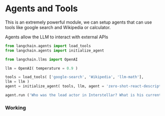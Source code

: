 # Agents and Tools

This is an extremely powerful module, we can setup agents that can use tools like google search and Wikipedia or calculator.

Agents allow the LLM to interact with external APIs

```python
from langchain.agents import load_tools
from langchain.agents import initialize_agent

from langchain.llms import OpenAI

llm = OpenAI( temperature = 0.9 )

tools = load_tools( ['google-search', 'Wikipedia', 'llm-math'],
llm = llm )
agent = initialize_agent( tools, llm, agent = 'zero-shot-react-description')

agent.run ('Who was the lead actor in Interstellar? What is his current age raised to the power of 0.21?')
```


### Working

